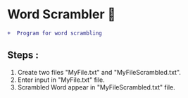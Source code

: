 # Word Scrambler &#x1F4D8; 
```diff
+  Program for word scrambling
```
## Steps :
1. Create two files "MyFile.txt" and "MyFileScrambled.txt".
2. Enter input in "MyFile.txt" file.
3. Scrambled Word appear in "MyFileScrambled.txt" file.